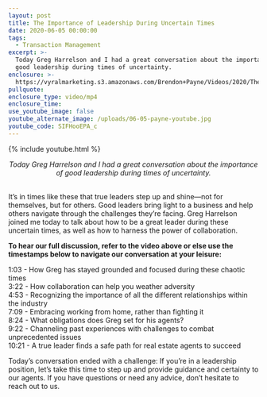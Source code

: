 ```yaml
---
layout: post
title: The Importance of Leadership During Uncertain Times
date: 2020-06-05 00:00:00
tags:
  - Transaction Management
excerpt: >-
  Today Greg Harrelson and I had a great conversation about the importance of
  good leadership during times of uncertainty.
enclosure: >-
  https://vyralmarketing.s3.amazonaws.com/Brendon+Payne/Videos/2020/The+Importance+of+Leadership+During+Uncertain+Times.mp4
pullquote:
enclosure_type: video/mp4
enclosure_time:
use_youtube_image: false
youtube_alternate_image: /uploads/06-05-payne-youtube.jpg
youtube_code: SIFHooEPA_c
---
```


{% include youtube.html %}

<center><em>Today Greg Harrelson and I had a great conversation about the importance of good leadership during times of uncertainty.</em></center>

<br>It’s in times like these that true leaders step up and shine—not for themselves, but for others. Good leaders bring light to a business and help others navigate through the challenges they’re facing. Greg Harrelson joined me today to talk about how to be a great leader during these uncertain times, as well as how to harness the power of collaboration.

**To hear our full discussion, refer to the video above or else use the timestamps below to navigate our conversation at your leisure:**

1:03 - How Greg has stayed grounded and focused during these chaotic times<br>3:22 - How collaboration can help you weather adversity<br>4:53 - Recognizing the importance of all the different relationships within the industry<br>7:09 - Embracing working from home, rather than fighting it<br>8:24 - What obligations does Greg set for his agents?<br>9:22 - Channeling past experiences with challenges to combat unprecedented issues<br>10:21 - A true leader finds a safe path for real estate agents to succeed

Today’s conversation ended with a challenge: If you’re in a leadership position, let’s take this time to step up and provide guidance and certainty to our agents. If you have questions or need any advice, don’t hesitate to reach out to us.
